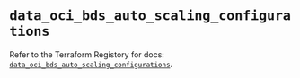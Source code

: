 # `data_oci_bds_auto_scaling_configurations`

Refer to the Terraform Registory for docs: [`data_oci_bds_auto_scaling_configurations`](https://registry.terraform.io/providers/oracle/oci/6.18.0/docs/data-sources/bds_auto_scaling_configurations).
